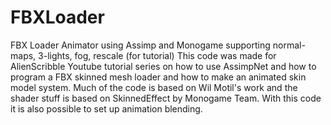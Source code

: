 # FBXLoader
FBX Loader Animator using Assimp and Monogame supporting normal-maps, 3-lights, fog, rescale (for tutorial)
This code was made for AlienScribble Youtube tutorial series on how to use AssimpNet and how to program a FBX skinned mesh
loader and how to make an animated skin model system. Much of the code is based on Wil Motil's work and the shader stuff
is based on SkinnedEffect by Monogame Team. With this code it is also possible to set up animation blending. 
